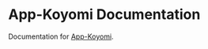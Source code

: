 # App-Koyomi Documentation

Documentation for [App-Koyomi](https://github.com/key-amb/perl5-App-Koyomi).